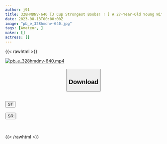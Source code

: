 ```yaml
---
author: j91
title: 328HMDNV-640 [J Cup Strongest Boobs! ! ] A 27-Year-Old Young Wife With Huge Breasts. Gachi Koi Ww Mecha Big Boobs Explosion Cum Inside NTR Sex [Endless Climax & Exploitation Hell] In The Host Swamp
date: 2023-08-13T00:00:00Z
image: "pb_e_328hmdnv-640.jpg"
tags: [Amateur, ]
maker: []
actress: []
---
```



{{< rawhtml >}}

<div class="video" data-videoid="o6oaDgbl08cJVWj">
    <a href="javascript:;">
        <img src="https://my.j91.asia/posts/pb_e_328hmdnv-640/pb_e_328hmdnv-640.jpg" width="WIDTH" height="HEIGHT" alt="pb_e_328hmdnv-640.mp4" loading="lazy">
    </a>
</div>

<script type="text/javascript" src="https://j91.asia/asset/on-demand-st.js"></script>

<br>
  <link rel="stylesheet" href="https://j91.asia/asset/bs5.css">
  
  <center>
  <button class="btn btn-primary" type="button" data-bs-toggle="collapse" data-bs-target=".multi-collapse" aria-expanded="false" aria-controls="multiCollapseExample1 multiCollapseExample2"><h2>Download</h2></button></center>
</p>
<div class="row">
  <div class="col">
    <div class="collapse multi-collapse" id="multiCollapseExample1">
      <div class="card card-body">
	      	      <br>
<div class="buttons">  
<a href="https://streamtape.to/v/o6oaDgbl08cJVWj"><button class="btn-hover color-3"><i class="fa fa-download"></i> ST</button></a></div>
    </div>
  </div>
</div>
  <div class="col">
    <div class="collapse multi-collapse" id="multiCollapseExample2">
      <div class="card card-body">
	      <br>
<div class="buttons">
    <a href="https://streamruby.com/5pfb8x67r6tq"><button class="btn-hover color-9"><i class="fa fa-download"></i> SR</button></a></div>
<br><br>
      </div>
    </div>
  </div>
</div>

{{< /rawhtml >}}
